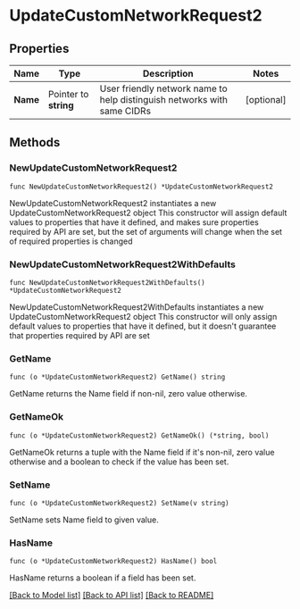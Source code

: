 # UpdateCustomNetworkRequest2

## Properties

Name | Type | Description | Notes
------------ | ------------- | ------------- | -------------
**Name** | Pointer to **string** | User friendly network name to help distinguish networks with same CIDRs | [optional] 

## Methods

### NewUpdateCustomNetworkRequest2

`func NewUpdateCustomNetworkRequest2() *UpdateCustomNetworkRequest2`

NewUpdateCustomNetworkRequest2 instantiates a new UpdateCustomNetworkRequest2 object
This constructor will assign default values to properties that have it defined,
and makes sure properties required by API are set, but the set of arguments
will change when the set of required properties is changed

### NewUpdateCustomNetworkRequest2WithDefaults

`func NewUpdateCustomNetworkRequest2WithDefaults() *UpdateCustomNetworkRequest2`

NewUpdateCustomNetworkRequest2WithDefaults instantiates a new UpdateCustomNetworkRequest2 object
This constructor will only assign default values to properties that have it defined,
but it doesn't guarantee that properties required by API are set

### GetName

`func (o *UpdateCustomNetworkRequest2) GetName() string`

GetName returns the Name field if non-nil, zero value otherwise.

### GetNameOk

`func (o *UpdateCustomNetworkRequest2) GetNameOk() (*string, bool)`

GetNameOk returns a tuple with the Name field if it's non-nil, zero value otherwise
and a boolean to check if the value has been set.

### SetName

`func (o *UpdateCustomNetworkRequest2) SetName(v string)`

SetName sets Name field to given value.

### HasName

`func (o *UpdateCustomNetworkRequest2) HasName() bool`

HasName returns a boolean if a field has been set.


[[Back to Model list]](../README.md#documentation-for-models) [[Back to API list]](../README.md#documentation-for-api-endpoints) [[Back to README]](../README.md)


